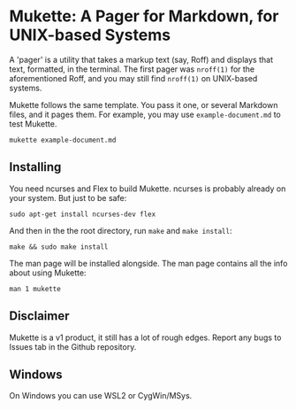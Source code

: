 # Mukette: A Pager for Markdown, for UNIX-based Systems


A 'pager' is a utility that takes a markup text (say, Roff) and displays that text, formatted, in the terminal. The first pager was `nroff(1)` for the aforementioned Roff, and you may still find `nroff(1)` on UNIX-based systems.

Mukette follows the same template. You pass it one, or several Markdown files, and it pages them. For example, you may use `example-document.md` to test Mukette.

```
mukette example-document.md
```

## Installing

You need ncurses and Flex to build Mukette. ncurses is probably already on your system. But just to be safe:

```
sudo apt-get install ncurses-dev flex
```

And then in the the root directory, run `make` and `make install`:

```
make && sudo make install
```

The man page will be installed alongside. The man page contains all the info about using Mukette:

```
man 1 mukette
```

## Disclaimer

Mukette is a v1 product, it still has a lot of rough edges. Report any bugs to Issues tab in the Github repository.


## Windows

On Windows you can use WSL2 or CygWin/MSys.


